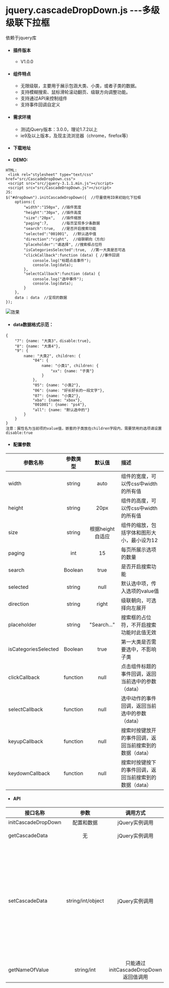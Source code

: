 # jquery.cascadeDropDown.js ---多级级联下拉框 #
依赖于jquery库

+ #### 插件版本 ####
  - V1.0.0

+ #### 组件特点 ####
  - 无限级联，主要用于展示包涵大类、小类，或者子类的数据。
  - 支持模糊搜索、鼠标滑轮滚动翻页、级联方向调整功能。
  - 支持通过API来控制组件
  - 支持事件回调自定义
  
+ #### 需求环境 ####
  - 测试jQuery版本：3.0.0，理论1.7.2以上
  - ie9及以上版本，及现主流浏览器（chrome，firefox等）

+ #### 下载地址 ####


+ #### DEMO: ####
````
HTML:
 <link rel="stylesheet" type="text/css" href="src/CascadeDropDown.css">
 <script src="src/jquery-3.1.1.min.js"></script>
 <script src="src/CascadeDropDown.js"></script>
JS:
$("#dropDown").initCascadeDropDown({  //尽量使用ID来初始化下拉框
    options:{
        "width":"150px", //插件宽度
        "height":"30px", //插件高度
        "size":"20px",   //插件缩放
        "paging":7,      //每页呈现多少条数据
        "search":true,   //是否开启搜索功能
        "selected":"001001",  //默认选中值
        "direction":"right",  //级联朝向（方向）
        "placeholder":"请选择", //搜索框占位符
        "isCategoriesSelected":true,  //第一大类是否可选
        "clickCallback":function (data) { //事件回调
            console.log("标题点击事件");
            console.log(data);
        },
        "selectCallback":function (data) {
            console.log("选中事件");
            console.log(data);
        }
    },
    data : data  //呈现的数据
});
````
![效果](http://i.imgur.com/orBgwW7.jpg)

+ #### data数据格式示范： ####
````
{
    "7": {name: "大类3"，disable:true},       
    "8": {name: "大类4"},
    "9": {
        name: "大类2", children: {
            "04": {
                name: "小类1", children: {
                    "xx": {name: "子类"}
                }
            },
            "05": {name: "小类2"},
            "06": {name: "好长好长的一段文字"},
            "07": {name: "小类2"},
            "xba": {name: "xbox"},
            "001001": {name: "ps4"},
            "all": {name: "默认选中的"}
        }
    }
}
注意：属性名为当前项的value值，嵌套的子类放在children字段内，需要禁用的选项请设置disable:true
````

+ #### 配置参数 ####
|参数名称 |参数类型|默认值|描述|
| -------------|:-------------: |:-------------:|:-----|
| width |string| auto|组件的宽度，可以传css中width的所有值|
| height |string| 20px|组件的高度，可以传css中width的所有值|
| size |string| 根据height自适应|组件的缩放，包括字体和图形大小，最小设为12|
| paging |int| 15|每页所展示选项的数量|
| search |Boolean| true|是否开启搜索功能|
| selected |string| null|默认选中项，传入选项的value值|
| direction |string| right|级联朝向，可选择向左展开|
| placeholder |string| "Search..."|搜索框的占位符，不开启搜索功能时此值无效|
| isCategoriesSelected |Boolean|true |第一大类是否需要选中，不影响子类|
| clickCallback |function|null |点击组件标题的事件回调，返回当前选中的参数（data）|
| selectCallback |function|null |选中动作的事件回调，返回当前选中的参数（data）|
| keyupCallback |function|null |搜索时按键放开的事件回调，返回当前搜索到的数据（data）|
| keydownCallback |function|null |搜索时按键按下的事件回调，返回当前搜索到的数据（data）|

+ #### API ####
|接口名称 |参数|调用方式|描述|
| -------------|:-------------: |:-------------:|:-----|
| initCascadeDropDown |配置和数据| jQuery实例调用|初始化组件|
| getCascadeData |无| jQuery实例调用|获得当前组件选中的值|
| setCascadeData |string/int/object| jQuery实例调用|设置组件选中值：1.传入string/int类型，组件会自动选中当前数据中存在的项。2.通过object（例：{"0x11":"选中"}）可强制选中当前数据中不存在的项|
| getNameOfValue |string/int| 只能通过initCascadeDropDown返回值调用|根据value值查找组件中的文本|